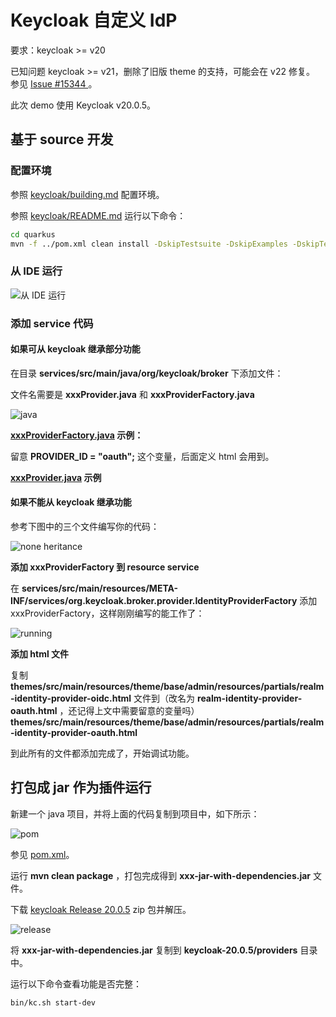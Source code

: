 # Keycloak 自定义 IdP

要求：keycloak >= v20

已知问题 keycloak >= v21，删除了旧版 theme 的支持，可能会在 v22 修复。
参见 [Issue #15344 ](https://github.com/keycloak/keycloak/issues/15344)。

此次 demo 使用 Keycloak v20.0.5。

## 基于 source 开发

### 配置环境

参照 [keycloak/building.md](https://github.com/keycloak/keycloak/blob/main/docs/building.md) 配置环境。

参照 [keycloak/README.md](https://github.com/keycloak/keycloak/blob/main/quarkus/README.md) 运行以下命令：

```sh
cd quarkus
mvn -f ../pom.xml clean install -DskipTestsuite -DskipExamples -DskipTests
```

### 从 IDE 运行

![从 IDE 运行](https://docs.daocloud.io/daocloud-docs-images/docs/zh/docs/ghippo/best-practice/oem/images/idp01.png)

### __添加 service 代码__ 

#### 如果可从 keycloak 继承部分功能

在目录 __services/src/main/java/org/keycloak/broker__ 下添加文件：

文件名需要是 __xxxProvider.java__ 和 __xxxProviderFactory.java__ 

![java](https://docs.daocloud.io/daocloud-docs-images/docs/zh/docs/ghippo/best-practice/oem/images/idp02.png)

**[xxxProviderFactory.java](./examples/xxxProviderFactory.java) 示例：**

留意 __PROVIDER_ID = "oauth";__ 这个变量，后面定义 html 会用到。

**[xxxProvider.java](./examples/xxxProvider.java) 示例**

#### 如果不能从 keycloak 继承功能

参考下图中的三个文件编写你的代码：

![none heritance](https://docs.daocloud.io/daocloud-docs-images/docs/zh/docs/ghippo/best-practice/oem/images/idp03.png)

**添加 xxxProviderFactory 到 resource service**

在 __services/src/main/resources/META-INF/services/org.keycloak.broker.provider.IdentityProviderFactory__ 
添加 xxxProviderFactory，这样刚刚编写的能工作了：

![running](https://docs.daocloud.io/daocloud-docs-images/docs/zh/docs/ghippo/best-practice/oem/images/idp04.png)

**添加 html 文件**

复制 __themes/src/main/resources/theme/base/admin/resources/partials/realm-identity-provider-oidc.html__ 
文件到（改名为 __realm-identity-provider-oauth.html__ ，还记得上文中需要留意的变量吗）
 __themes/src/main/resources/theme/base/admin/resources/partials/realm-identity-provider-oauth.html__ 

到此所有的文件都添加完成了，开始调试功能。

## 打包成 jar 作为插件运行

新建一个 java 项目，并将上面的代码复制到项目中，如下所示：

![pom](https://docs.daocloud.io/daocloud-docs-images/docs/zh/docs/ghippo/best-practice/oem/images/idp04.png)

参见 [pom.xml](./examples/pom.xml)。

运行 __mvn clean package__ ，打包完成得到 __xxx-jar-with-dependencies.jar__ 文件。

下载 [keycloak Release 20.0.5](https://github.com/keycloak/keycloak/releases/tag/20.0.5) zip 包并解压。

![release](https://docs.daocloud.io/daocloud-docs-images/docs/zh/docs/ghippo/best-practice/oem/images/idp05.png)

将 __xxx-jar-with-dependencies.jar__ 复制到 __keycloak-20.0.5/providers__ 目录中。

运行以下命令查看功能是否完整：

```sh
bin/kc.sh start-dev
```
